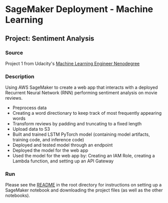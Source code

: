 # SageMaker Deployment - Machine Learning

## Project: Sentiment Analysis

### Source 

Project 1 from Udacity's [Machine Learning Engineer Nenodegree](https://www.udacity.com/course/machine-learning-engineer-nanodegree--nd009t)

### Description

Using AWS SageMaker to create a web app that interacts with a deployed Recurrent Neural Network (RNN) performing sentiment analysis on movie reviews. 

- Preprocess data
- Creating a word directionary to keep track of most frequently appearing words
- Transform reviews by padding and truncating to a fixed length 
- Upload data to S3 
- Built and trained LSTM PyTorch model (containing model artifacts, training code, and inference code) 
- Deployed and tested model through an endpoint 
- Deployed the model for the web app
- Used the model for the web app by: Creating an IAM Role, creating a Lambda function, and setting up an API Gateway 

### Run

Please see the [README](https://github.com/udacity/sagemaker-deployment/tree/master/README.md) in the root directory for instructions on setting up a SageMaker notebook and downloading the project files (as well as the other notebooks).
